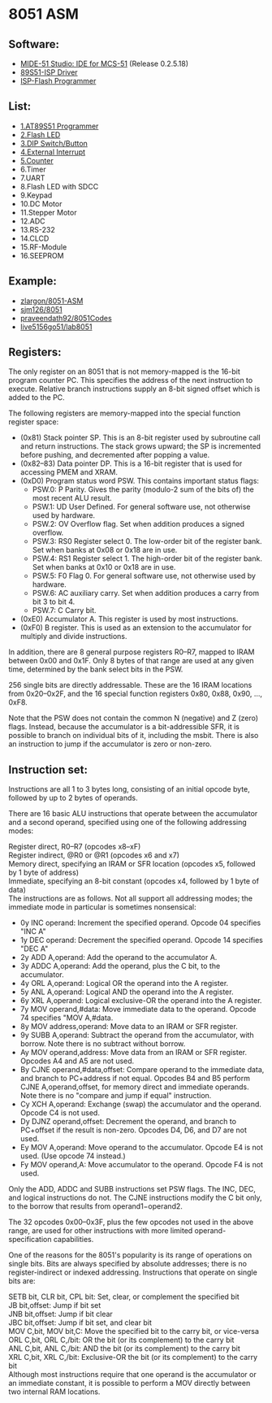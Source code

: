 8051 ASM
====================

## Software:
- [MIDE-51 Studio: IDE for MCS-51](http://www.opcube.com/software/midepack02518.exe) (Release 0.2.5.18)
- [89S51-ISP Driver](https://www.dropbox.com/s/ad67lrqpj0yhbqh/Driver.rar?dl=1)
- [ISP-Flash Programmer](https://www.dropbox.com/s/bnw50hy2odxwcvy/ISP-30a.zip?dl=1)

## List:
- [1.AT89S51 Programmer](https://raw.githubusercontent.com/hearsilent/8051-asm/master/1.AT89S51%20Programmer.jpg)
- [2.Flash LED](https://github.com/hearsilent/8051-asm/blob/master/2.Flash%20LED.asm)
- [3.DIP Switch/Button](https://github.com/hearsilent/8051-asm/blob/master/3.DIP%20Switch_Button.asm)
- [4.External Interrupt](https://github.com/hearsilent/8051-asm/blob/master/4.External%20Interrupt.asm)
- [5.Counter](https://github.com/hearsilent/8051-asm/blob/master/5.Counter.asm)
- 6.Timer
- 7.UART
- 8.Flash LED with SDCC
- 9.Keypad
- 10.DC Motor
- 11.Stepper Motor
- 12.ADC
- 13.RS-232
- 14.CLCD
- 15.RF-Module
- 16.SEEPROM

## Example:
- [zlargon/8051-ASM](https://github.com/zlargon/8051-ASM)
- [sjm126/8051](https://github.com/sjm126/8051)
- [praveendath92/8051Codes](https://github.com/praveendath92/8051Codes)
- [live5156go51/lab8051](https://github.com/live5156go51/lab8051)
    
## Registers:
The only register on an 8051 that is not memory-mapped is the 16-bit program counter PC. This specifies the address of the next instruction to execute. Relative branch instructions supply an 8-bit signed offset which is added to the PC.   
   
The following registers are memory-mapped into the special function register space:   

- (0x81) Stack pointer SP. This is an 8-bit register used by subroutine call and return instructions. The stack grows upward; the SP is incremented before pushing, and decremented after popping a value.
- (0x82–83) Data pointer DP. This is a 16-bit register that is used for accessing PMEM and XRAM.
- (0xD0) Program status word PSW. This contains important status flags:
	- PSW.0: P Parity. Gives the parity (modulo-2 sum of the bits of) the most recent ALU result.
	- PSW.1: UD User Defined. For general software use, not otherwise used by hardware.
	- PSW.2: OV Overflow flag. Set when addition produces a signed overflow.
	- PSW.3: RS0 Register select 0. The low-order bit of the register bank. Set when banks at 0x08 or 0x18 are in use.
	- PSW.4: RS1 Register select 1. The high-order bit of the register bank. Set when banks at 0x10 or 0x18 are in use.
	- PSW.5: F0 Flag 0. For general software use, not otherwise used by hardware.
	- PSW.6: AC auxiliary carry. Set when addition produces a carry from bit 3 to bit 4.
	- PSW.7: C Carry bit.
- (0xE0) Accumulator A. This register is used by most instructions.
- (0xF0) B register. This is used as an extension to the accumulator for multiply and divide instructions.
   
In addition, there are 8 general purpose registers R0–R7, mapped to IRAM between 0x00 and 0x1F. Only 8 bytes of that range are used at any given time, determined by the bank select bits in the PSW.   
   
256 single bits are directly addressable. These are the 16 IRAM locations from 0x20–0x2F, and the 16 special function registers 0x80, 0x88, 0x90, …, 0xF8.   

Note that the PSW does not contain the common N (negative) and Z (zero) flags. Instead, because the accumulator is a bit-addressible SFR, it is possible to branch on individual bits of it, including the msbit. There is also an instruction to jump if the accumulator is zero or non-zero.   
   
## Instruction set:
Instructions are all 1 to 3 bytes long, consisting of an initial opcode byte, followed by up to 2 bytes of operands.   
   
There are 16 basic ALU instructions that operate between the accumulator and a second operand, specified using one of the following addressing modes:   
   
Register direct, R0–R7 (opcodes x8–xF)   
Register indirect, @R0 or @R1 (opcodes x6 and x7)   
Memory direct, specifying an IRAM or SFR location (opcodes x5, followed by 1 byte of address)   
Immediate, specifying an 8-bit constant (opcodes x4, followed by 1 byte of data)   
The instructions are as follows. Not all support all addressing modes; the immediate mode in particular is sometimes nonsensical:   

- 0y INC operand: Increment the specified operand. Opcode 04 specifies "INC A"
- 1y DEC operand: Decrement the specified operand. Opcode 14 specifies "DEC A"
- 2y ADD A,operand: Add the operand to the accumulator A.
- 3y ADDC A,operand: Add the operand, plus the C bit, to the accumulator.
- 4y ORL A,operand: Logical OR the operand into the A register.
- 5y ANL A,operand: Logical AND the operand into the A register.
- 6y XRL A,operand: Logical exclusive-OR the operand into the A register.
- 7y MOV operand,#data: Move immediate data to the operand. Opcode 74 specifies "MOV A,#data.
- 8y MOV address,operand: Move data to an IRAM or SFR register.
- 9y SUBB A,operand: Subtract the operand from the accumulator, with borrow. Note there is no subtract without borrow.
- Ay MOV operand,address: Move data from an IRAM or SFR register. Opcodes A4 and A5 are not used.
- By CJNE operand,#data,offset: Compare operand to the immediate data, and branch to PC+address if not equal. Opcodes B4 and B5 perform CJNE A,operand,offset, for memory direct and immediate operands. Note there is no "compare and jump if equal" instruction.
- Cy XCH A,operand: Exchange (swap) the accumulator and the operand. Opcode C4 is not used.
- Dy DJNZ operand,offset: Decrement the operand, and branch to PC+offset if the result is non-zero. Opcodes D4, D6, and D7 are not used.
- Ey MOV A,operand: Move operand to the accumulator. Opcode E4 is not used. (Use opcode 74 instead.)
- Fy MOV operand,A: Move accumulator to the operand. Opcode F4 is not used.

Only the ADD, ADDC and SUBB instructions set PSW flags. The INC, DEC, and logical instructions do not. The CJNE instructions modify the C bit only, to the borrow that results from operand1−operand2.   
   
The 32 opcodes 0x00–0x3F, plus the few opcodes not used in the above range, are used for other instructions with more limited operand-specification capabilities.   
   
One of the reasons for the 8051's popularity is its range of operations on single bits. Bits are always specified by absolute addresses; there is no register-indirect or indexed addressing. Instructions that operate on single bits are:   
   
SETB bit, CLR bit, CPL bit: Set, clear, or complement the specified bit   
JB bit,offset: Jump if bit set   
JNB bit,offset: Jump if bit clear   
JBC bit,offset: Jump if bit set, and clear bit   
MOV C,bit, MOV bit,C: Move the specified bit to the carry bit, or vice-versa   
ORL C,bit, ORL C,/bit: OR the bit (or its complement) to the carry bit   
ANL C,bit, ANL C,/bit: AND the bit (or its complement) to the carry bit   
XRL C,bit, XRL C,/bit: Exclusive-OR the bit (or its complement) to the carry bit   
Although most instructions require that one operand is the accumulator or an immediate constant, it is possible to perform a MOV directly between two internal RAM locations.   
